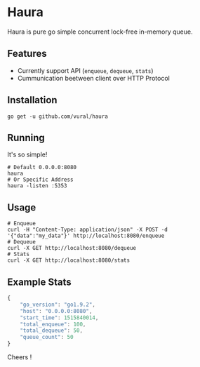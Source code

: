 # Haura 

Haura is pure go simple concurrent lock-free in-memory queue.

## Features
- Currently support API (`enqueue`, `dequeue`, `stats`)
- Cummunication beetween client over HTTP Protocol

## Installation

    go get -u github.com/vural/haura

## Running

It's so simple!

```
# Default 0.0.0.0:8080
haura
# Or Specific Address
haura -listen :5353
```

## Usage
```
# Enqueue
curl -H "Content-Type: application/json" -X POST -d '{"data":"my_data"}' http://localhost:8080/enqueue
# Dequeue
curl -X GET http://localhost:8080/dequeue
# Stats
curl -X GET http://localhost:8080/stats
```

## Example Stats
```javascript
{
    "go_version": "go1.9.2",
    "host": "0.0.0.0:8080",
    "start_time": 1515840014,
    "total_enqueue": 100,
    "total_dequeue": 50,
    "queue_count": 50
}
```

Cheers !